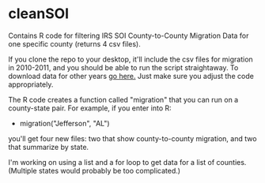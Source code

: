 cleanSOI
========

Contains R code for filtering IRS SOI County-to-County Migration Data for one specific county (returns 4 csv files). 

If you clone the repo to your desktop, it'll include the csv files for migration in 2010-2011, and you should be able to run the script straightaway. To download data for other years <a href="http://www.irs.gov/uac/SOI-Tax-Stats-County-to-County-Migration-Data-Files">go here.</a> Just make sure you adjust the code appropriately.

The R code creates a function called "migration" that you can run on a county-state pair. For example, if you enter into R:

+ migration("Jefferson", "AL")

you'll get four new files: two that show county-to-county migration, and two that summarize by state.

I'm working on using a list and a for loop to get data for a list of counties. (Multiple states would probably be too complicated.)
